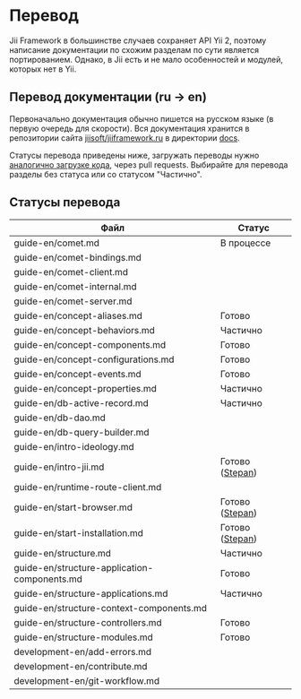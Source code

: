 # Перевод

Jii Framework в большинстве случаев сохраняет API Yii 2, поэтому написание документации по схожим разделам по сути является
портированием. Однако, в Jii есть и не мало особенностей и модулей, которых нет в Yii.

## Перевод документации (ru -> en)

Первоначально документация обычно пишется на русском языке (в первую очередь для скорости). Вся документация хранится
в репозитории сайта [jiisoft/jiiframework.ru](https://github.com/jiisoft/jiiframework.ru) в директории
[docs](https://github.com/jiisoft/jiiframework.ru/tree/master/docs).

Статусы перевода приведены ниже, загружать переводы нужно [аналогично загрузке кода](git-workflow),
через pull requests.
Выбирайте для перевода разделы без статуса или со статусом "Частично".

## Статусы перевода

Файл                                         | Статус
---------------------------------------------|---------------------
guide-en/comet.md                            | В процессе
guide-en/comet-bindings.md                   | 
guide-en/comet-client.md                     | 
guide-en/comet-internal.md                   | 
guide-en/comet-server.md                     | 
guide-en/concept-aliases.md                  | Готово
guide-en/concept-behaviors.md                | Частично
guide-en/concept-components.md               | Готово
guide-en/concept-configurations.md           | Готово
guide-en/concept-events.md                   | Готово
guide-en/concept-properties.md               | Частично
guide-en/db-active-record.md                 | Частично
guide-en/db-dao.md                           | 
guide-en/db-query-builder.md                 | 
guide-en/intro-ideology.md                   | 
guide-en/intro-jii.md                        | Готово ([Stepan](https://github.com/styopdev))
guide-en/runtime-route-client.md             | 
guide-en/start-browser.md                    | Готово ([Stepan](https://github.com/styopdev))
guide-en/start-installation.md               | Готово ([Stepan](https://github.com/styopdev))
guide-en/structure.md                        | Частично
guide-en/structure-application-components.md | Готово
guide-en/structure-applications.md           | Частично
guide-en/structure-context-components.md     | 
guide-en/structure-controllers.md            | Готово
guide-en/structure-modules.md                | Готово
development-en/add-errors.md                 |
development-en/contribute.md                 |
development-en/git-workflow.md               |